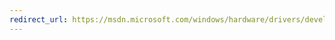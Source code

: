 ```yaml
---
redirect_url: https://msdn.microsoft.com/windows/hardware/drivers/develop/creating-a-driver-verification-log
---
```

